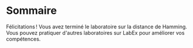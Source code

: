 # Sommaire

Félicitations ! Vous avez terminé le laboratoire sur la distance de Hamming. Vous pouvez pratiquer d'autres laboratoires sur LabEx pour améliorer vos compétences.
